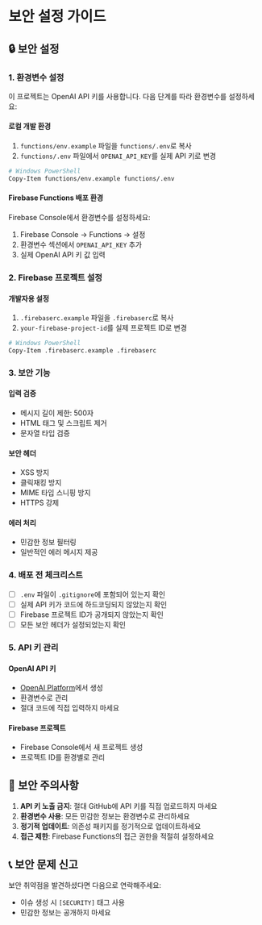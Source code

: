 # 보안 설정 가이드

## 🔒 보안 설정

### 1. 환경변수 설정

이 프로젝트는 OpenAI API 키를 사용합니다. 다음 단계를 따라 환경변수를 설정하세요:

#### 로컬 개발 환경
1. `functions/env.example` 파일을 `functions/.env`로 복사
2. `functions/.env` 파일에서 `OPENAI_API_KEY`를 실제 API 키로 변경

```bash
# Windows PowerShell
Copy-Item functions/env.example functions/.env
```

#### Firebase Functions 배포 환경
Firebase Console에서 환경변수를 설정하세요:

1. Firebase Console → Functions → 설정
2. 환경변수 섹션에서 `OPENAI_API_KEY` 추가
3. 실제 OpenAI API 키 값 입력

### 2. Firebase 프로젝트 설정

#### 개발자용 설정
1. `.firebaserc.example` 파일을 `.firebaserc`로 복사
2. `your-firebase-project-id`를 실제 프로젝트 ID로 변경

```bash
# Windows PowerShell
Copy-Item .firebaserc.example .firebaserc
```

### 3. 보안 기능

#### 입력 검증
- 메시지 길이 제한: 500자
- HTML 태그 및 스크립트 제거
- 문자열 타입 검증

#### 보안 헤더
- XSS 방지
- 클릭재킹 방지
- MIME 타입 스니핑 방지
- HTTPS 강제

#### 에러 처리
- 민감한 정보 필터링
- 일반적인 에러 메시지 제공

### 4. 배포 전 체크리스트

- [ ] `.env` 파일이 `.gitignore`에 포함되어 있는지 확인
- [ ] 실제 API 키가 코드에 하드코딩되지 않았는지 확인
- [ ] Firebase 프로젝트 ID가 공개되지 않았는지 확인
- [ ] 모든 보안 헤더가 설정되었는지 확인

### 5. API 키 관리

#### OpenAI API 키
- [OpenAI Platform](https://platform.openai.com/api-keys)에서 생성
- 환경변수로 관리
- 절대 코드에 직접 입력하지 마세요

#### Firebase 프로젝트
- Firebase Console에서 새 프로젝트 생성
- 프로젝트 ID를 환경별로 관리

## 🚨 보안 주의사항

1. **API 키 노출 금지**: 절대 GitHub에 API 키를 직접 업로드하지 마세요
2. **환경변수 사용**: 모든 민감한 정보는 환경변수로 관리하세요
3. **정기적 업데이트**: 의존성 패키지를 정기적으로 업데이트하세요
4. **접근 제한**: Firebase Functions의 접근 권한을 적절히 설정하세요

## 📞 보안 문제 신고

보안 취약점을 발견하셨다면 다음으로 연락해주세요:
- 이슈 생성 시 `[SECURITY]` 태그 사용
- 민감한 정보는 공개하지 마세요
